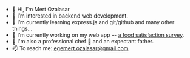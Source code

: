 - 👋 Hi, I’m Mert Ozalasar
- 👀 I’m interested in backend web development.
- 🌱 I’m currently learning express.js and git/github and many other things...
- 💞️ I’m currently working on my web app -- [a food satisfaction survey](https://github.com/Egm1803/happy-food-survey).
- 🍳 I'm also a professional chef :baby_bottle: and an expectant father.
- 📫 To reach me: egemert.ozalasar@gmail.com

<!---
Egm1803/Egm1803 is a ✨ special ✨ repository because its `README.md` (this file) appears on your GitHub profile.
You can click the Preview link to take a look at your changes.
--->
